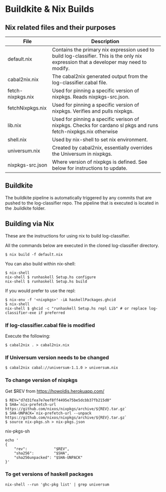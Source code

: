 # Buildkite & Nix Builds

## Nix related files and their purposes

| File | Description |
| --- | --- |
| default.nix | Contains the primary nix expression used to build log-classifier. This is the only nix expression that a developer may need to modify. |
| cabal2nix.nix | The cabal2nix generated output from the log-classifier.cabal file. |
| fetch-nixpkgs.nix | Used for pinning a specific version of nixpkgs. Reads nixpkgs-src.json. |
| fetchNixpkgs.nix | Used for pinning a specific version of nixpkgs. Verifies and pulls nixpkgs. |
| lib.nix | Used for pinning a specific verison of nixpkgs. Checks for cardano sl pkgs and runs fetch-nixpkgs.nix otherwise |
| shell.nix | Used by nix-shell to set nix environment. |
| universum.nix | Created by cabal2nix, essentially overrides the Universum in nixpkgs. |
| nixpkgs-src.json | Where version of nixpkgs is defined. See below for instructions to update. |


## Buildkite
The buildkite pipeline is automatically triggered by any commits that are pushed to the log-classifier repo.
The pipeline that is executed is located in the .buildkite folder.

## Building via Nix

These are the instructions for using nix to build log-classifier.

All the commands below are executed in the cloned log-classifier directory.

```
$ nix build -f default.nix
```

You can also build within nix-shell: 

```
$ nix-shell
nix-shell $ runhaskell Setup.hs configure
nix-shell $ runhaskell Setup.hs build
```

If you would prefer to use the repl:
```
$ nix-env -f '<nixpkgs>' -iA haskellPackages.ghcid
$ nix-shell
nix-shell $ ghcid -c "runhaskell Setup.hs repl Lib" # or replace log-classifier-exe if preferred
```

### If log-classifier.cabal file is modified

Execute the following:

```
$ cabal2nix . > cabal2nix.nix
```

### If Universum version needs to be changed

```
$ cabal2nix cabal://universum-1.1.0 > universum.nix
```

### To change version of nixpkgs

Get $REV from https://howoldis.herokuapp.com/

```
$ REV="d7d31fea7e7eef8ff4495e75be5dcbb37fb215d0"
$ SHA=`nix-prefetch-url https://github.com/nixos/nixpkgs/archive/${REV}.tar.gz`
$ SHA-UNPACK=`nix-prefetch-url --unpack https://github.com/nixos/nixpkgs/archive/${REV}.tar.gz`
$ source nix-pkgs.sh > nix-pkgs.json
```
nix-pkgs-sh
```
echo '
{
    "rev":            "$REV",
    "sha256":         "$SHA",
    "sha256unpacked": "$SHA-UNPACK"
}'

```

### To get versions of haskell packages
```
nix-shell --run 'ghc-pkg list' | grep universum
```
